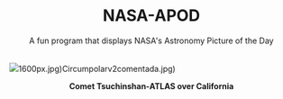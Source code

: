 <div align="center">
  <h1>
    NASA-APOD
  </h1>
</div>
  
<div align="center">
  A fun program that displays NASA's Astronomy Picture of the Day
</div>

<br>

![](https://apod.nasa.gov/apod/image/2410/CometA3_Fulda_2549.jpg)1600px.jpg)Circumpolarv2comentada.jpg)

<p align = "center">
  <b>Comet Tsuchinshan-ATLAS over California</b>
</p>
